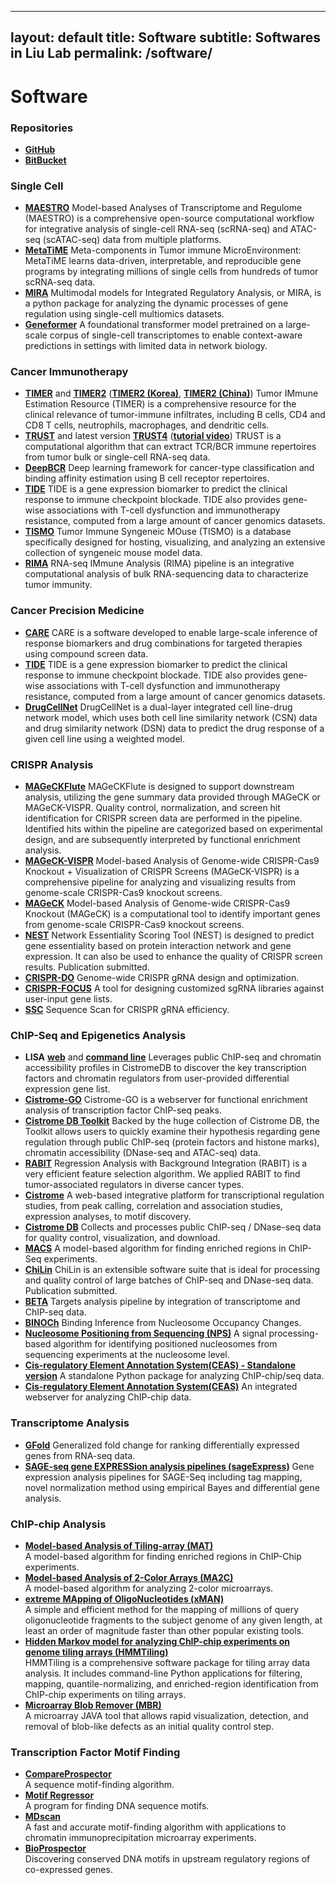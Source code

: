 ---
 layout: default
 title: Software
 subtitle: Softwares in Liu Lab
 permalink: /software/
 ---
# Software

### Repositories

- [**GitHub**](https://github.com/liulab-dfci?tab=repositories)
- [**BitBucket**](https://bitbucket.org/liulab/workspace/repositories)

### Single Cell

- [**MAESTRO**](http://github.com/liulab-dfci/MAESTRO) Model-based Analyses of Transcriptome and Regulome (MAESTRO) is a comprehensive open-source computational workflow for integrative analysis of single-cell RNA-seq (scRNA-seq) and ATAC-seq (scATAC-seq) data from multiple platforms.
- [**MetaTiME**](https://github.com/yi-zhang/MetaTiME) Meta-components in Tumor immune MicroEnvironment: MetaTiME learns data-driven, interpretable, and reproducible gene programs by integrating millions of single cells from hundreds of tumor scRNA-seq data.
- [**MIRA**](https://github.com/cistrome/MIRA) Multimodal models for Integrated Regulatory Analysis, or MIRA, is a python package for analyzing the dynamic processes of gene regulation using single-cell multiomics datasets.
- [**Geneformer**](https://huggingface.co/ctheodoris/Geneformer) A foundational transformer model pretrained on a large-scale corpus of single-cell transcriptomes to enable context-aware predictions in settings with limited data in network biology.

### Cancer Immunotherapy

- [**TIMER**](https://cistrome.shinyapps.io/timer/) and [**TIMER2**](http://timer.cistrome.org/) ([**TIMER2 (Korea)**](http://timer.comp-genomics.org/), [**TIMER2 (China)**](http://timer2.compbio.cn/)) Tumor IMmune Estimation Resource (TIMER) is a comprehensive resource for the clinical relevance of tumor-immune infiltrates, including B cells, CD4 and CD8 T cells, neutrophils, macrophages, and dendritic cells.
- [**TRUST**](https://bitbucket.org/liulab/trust/) and latest version [**TRUST4**](https://github.com/liulab-dfci/TRUST4) ([**tutorial video**](https://drive.google.com/file/d/1g_CKX8zctjWvRbEJa1Ec_DCrEzfzpJxN/view?usp=sharing)) TRUST is a computational algorithm that can extract TCR/BCR immune repertoires from tumor bulk or single-cell RNA-seq data.
- [**DeepBCR**](https://bitbucket.org/liulab/deepbcr/src/master/) Deep learning framework for cancer-type classification and binding affinity estimation using B cell receptor repertoires.
- [**TIDE**](http://tide.dfci.harvard.edu/) TIDE is a gene expression biomarker to predict the clinical response to immune checkpoint blockade. TIDE also provides gene-wise associations with T-cell dysfunction and immunotherapy resistance, computed from a large amount of cancer genomics datasets.
- [**TISMO**](http://tismo.cistrome.org/) Tumor Immune Syngeneic MOuse (TISMO) is a database specifically designed for hosting, visualizing, and analyzing an extensive collection of syngeneic mouse model data.
- [**RIMA**](https://github.com/liulab-dfci/RIMA_pipeline) RNA-seq IMmune Analysis (RIMA) pipeline is an integrative computational analysis of bulk RNA-sequencing data to characterize tumor immunity.

### Cancer Precision Medicine

- [**CARE**](http://care.dfci.harvard.edu/) CARE is a software developed to enable large-scale inference of response biomarkers and drug combinations for targeted therapies using compound screen data.
- [**TIDE**](http://tide.dfci.harvard.edu/) TIDE is a gene expression biomarker to predict the clinical response to immune checkpoint blockade. TIDE also provides gene-wise associations with T-cell dysfunction and immunotherapy resistance, computed from a large amount of cancer genomics datasets.
- [**DrugCellNet**](https://github.com/liulab-dfci/2LNet) DrugCellNet is a dual-layer integrated cell line-drug network model, which uses both cell line similarity network (CSN) data and drug similarity network (DSN) data to predict the drug response of a given cell line using a weighted model.

### CRISPR Analysis

- [**MAGeCKFlute**](http://bioconductor.org/packages/release/bioc/html/MAGeCKFlute.html) MAGeCKFlute is designed to support downstream analysis, utilizing the gene summary data provided through MAGeCK or MAGeCK-VISPR. Quality control, normalization, and screen hit identification for CRISPR screen data are performed in the pipeline. Identified hits within the pipeline are categorized based on experimental design, and are subsequently interpreted by functional enrichment analysis.
- [**MAGeCK-VISPR**](http://bitbucket.org/liulab/mageck-vispr/) Model-based Analysis of Genome-wide CRISPR-Cas9 Knockout + Visualization of CRISPR Screens (MAGeCK-VISPR) is a comprehensive pipeline for analyzing and visualizing results from genome-scale CRISPR-Cas9 knockout screens.
- [**MAGeCK**](https://bitbucket.org/liulab/mageck/src/master/) Model-based Analysis of Genome-wide CRISPR-Cas9 Knockout (MAGeCK) is a computational tool to identify important genes from genome-scale CRISPR-Cas9 knockout screens.
- [**NEST**](http://nest.dfci.harvard.edu/) Network Essentiality Scoring Tool (NEST) is designed to predict gene essentiality based on protein interaction network and gene expression. It can also be used to enhance the quality of CRISPR screen results. Publication submitted.
- [**CRISPR-DO**](http://cistrome.org/crispr/) Genome-wide CRISPR gRNA design and optimization.
- [**CRISPR-FOCUS**](http://cistrome.org/crispr-focus/) A tool for designing customized sgRNA libraries against user-input gene lists.
- [**SSC**](https://sourceforge.net/projects/spacerscoringcrispr/) Sequence Scan for CRISPR gRNA efficiency.

### ChIP-Seq and Epigenetics Analysis

- **LISA** [**web**](http://lisa.cistrome.org/) and [**command line**](https://github.com/liulab-dfci/lisa2) Leverages public ChIP-seq and chromatin accessibility profiles in CistromeDB to discover the key transcription factors and chromatin regulators from user-provided differential expression gene list.
- [**Cistrome-GO**](http://go.cistrome.org/) Cistrome-GO is a webserver for functional enrichment analysis of transcription factor ChIP-seq peaks.
- [**Cistrome DB Toolkit**](http://dbtoolkit.cistrome.org/) Backed by the huge collection of Cistrome DB, the Toolkit allows users to quickly examine their hypothesis regarding gene regulation through public ChIP-seq (protein factors and histone marks), chromatin accessibility (DNase-seq and ATAC-seq) data.
- [**RABIT**](http://rabit.dfci.harvard.edu/) Regression Analysis with Background Integration (RABIT) is a very efficient feature selection algorithm. We applied RABIT to find tumor-associated regulators in diverse cancer types.
- [**Cistrome**](http://cistrome.org/ap/) A web-based integrative platform for transcriptional regulation studies, from peak calling, correlation and association studies, expression analyses, to motif discovery.
- [**Cistrome DB**](http://cistrome.org/db) Collects and processes public ChIP-seq / DNase-seq data for quality control, visualization, and download.
- [**MACS**](https://github.com/taoliu/MACS) A model-based algorithm for finding enriched regions in ChIP-Seq experiments.
- [**ChiLin**](http://cistrome.org/chilin/) ChiLin is an extensible software suite that is ideal for processing and quality control of large batches of ChIP-seq and DNase-seq data. Publication submitted.
- [**BETA**](http://cistrome.org/BETA) Targets analysis pipeline by integration of transcriptome and ChIP-seq data.
- [**BINOCh**](https://liulab-dfci.github.io/resources/software/BINOCh.zip) Binding Inference from Nucleosome Occupancy Changes.
- [**Nucleosome Positioning from Sequencing (NPS)**](https://liulab-dfci.github.io/resources/software/NPS.zip) A signal processing-based algorithm for identifying positioned nucleosomes from sequencing experiments at the nucleosome level.
- [**Cis-regulatory Element Annotation System(CEAS) - Standalone version**](https://liulab-dfci.github.io/resources/software/CEAS.zip) A standalone Python package for analyzing ChIP-chip/seq data.
- [**Cis-regulatory Element Annotation System(CEAS)**](http://ceas.cbi.pku.edu.cn/) An integrated webserver for analyzing ChIP-chip data.

### Transcriptome Analysis

- [**GFold**](https://bitbucket.org/feeldead/gfold) Generalized fold change for ranking differentially expressed genes from RNA-seq data.
- [**SAGE-seq gene EXPRESSion analysis pipelines (sageExpress)**](https://liulab-dfci.github.io/resources/software/sageExpress.zip) Gene expression analysis pipelines for SAGE-Seq including tag mapping, novel normalization method using empirical Bayes and differential gene analysis.

### ChIP-chip Analysis
- [**Model-based Analysis of Tiling-array (MAT)**](https://liulab-dfci.github.io/resources/software/MAT-3.07312009.tar.gz)  
  A model-based algorithm for finding enriched regions in ChIP-Chip experiments.
- [**Model-based Analysis of 2-Color Arrays (MA2C)**](https://liulab-dfci.github.io/resources/software/MA2C.zip)  
  A model-based algorithm for analyzing 2-color microarrays.
- [**extreme MApping of OligoNucleotides (xMAN)**](https://liulab-dfci.github.io/resources/software/xMAN.tar.gz)  
  A simple and efficient method for the mapping of millions of query oligonucleotide fragments to the subject genome of any given length, at least an order of magnitude faster than other popular existing tools.
- [**Hidden Markov model for analyzing ChIP-chip experiments on genome tiling arrays (HMMTiling)**](https://liulab-dfci.github.io/resources/software/HMMTiling.zip)  
  HMMTiling is a comprehensive software package for tiling array data analysis. It includes command-line Python applications for filtering, mapping, quantile-normalizing, and enriched-region identification from ChIP-chip experiments on tiling arrays.
- [**Microarray Blob Remover (MBR)**](https://liulab-dfci.github.io/resources/software/MBR.zip)  
  A microarray JAVA tool that allows rapid visualization, detection, and removal of blob-like defects as an initial quality control step.

### Transcription Factor Motif Finding
- [**CompareProspector**](http://compareprospector.stanford.edu/)  
  A sequence motif-finding algorithm.
- [**Motif Regressor**](http://www.math.umass.edu/~conlon/mr.html)  
  A program for finding DNA sequence motifs.
- [**MDscan**](http://robotics.stanford.edu/~xsliu/MDscan/)  
  A fast and accurate motif-finding algorithm with applications to chromatin immunoprecipitation microarray experiments.
- [**BioProspector**](http://robotics.stanford.edu/~xsliu/BioProspector/)  
  Discovering conserved DNA motifs in upstream regulatory regions of co-expressed genes.
